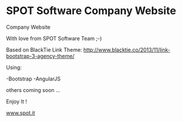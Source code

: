 SPOT Software Company Website
=============================

Company Website

With love from SPOT Software Team ;-) 

Based on BlackTie Link Theme:
http://www.blacktie.co/2013/11/link-bootstrap-3-agency-theme/

Using:

-Bootstrap
-AngularJS

others coming soon ...

Enjoy It !

www.spot.it